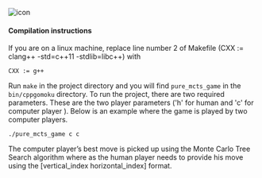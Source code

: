 ![icon](./images/Gomoku.png)

#### Compilation instructions ####

If you are on a linux machine, replace line number 2 of Makefile (CXX := clang++ -std=c++11 -stdlib=libc++) with 
```
CXX := g++
```
Run `make` in the project directory and you will find `pure_mcts_game` in the `bin/cppgomoku` directory.
To run the project, there are two required parameters. These are the two player parameters ('h' for human and 'c' for computer player ).
Below is an example where the game is played by two computer players.
```
./pure_mcts_game c c
```

The computer player’s best move is picked up using the Monte Carlo Tree Search algorithm where as the human player needs to provide his move using the [vertical_index horizontal_index] format.